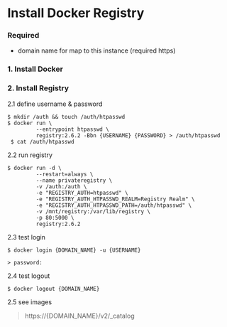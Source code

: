 # Install Docker Registry

### Required
- domain name for map to this instance (required https)

### 1. Install Docker 
### 2. Install Registry

2.1  define username & password

```shell
$ mkdir /auth && touch /auth/htpasswd
$ docker run \
         --entrypoint htpasswd \
         registry:2.6.2 -Bbn {USERNAME} {PASSWORD} > /auth/htpasswd
 $ cat /auth/htpasswd
```

2.2 run registry
```shell
$ docker run -d \
         --restart=always \
         --name privateregistry \
         -v /auth:/auth \
         -e "REGISTRY_AUTH=htpasswd" \
         -e "REGISTRY_AUTH_HTPASSWD_REALM=Registry Realm" \
         -e "REGISTRY_AUTH_HTPASSWD_PATH=/auth/htpasswd" \
         -v /mnt/registry:/var/lib/registry \
         -p 80:5000 \
         registry:2.6.2
```
2.3 test login
```shell
$ docker login {DOMAIN_NAME} -u {USERNAME}

> password: 
```

2.4 test logout
```shell 
$ docker logout {DOMAIN_NAME}
```
2.5 see images

> https://{DOMAIN_NAME}/v2/_catalog
